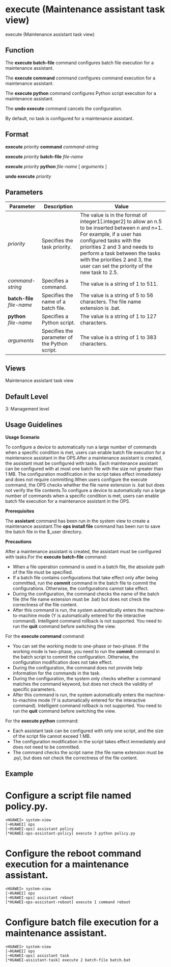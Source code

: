 execute (Maintenance assistant task view)
=========================================

execute (Maintenance assistant task view)

Function
--------



The **execute batch-file** command configures batch file execution for a maintenance assistant.

The **execute command** command configures command execution for a maintenance assistant.

The **execute python** command configures Python script execution for a maintenance assistant.

The **undo execute** command cancels the configuration.



By default, no task is configured for a maintenance assistant.


Format
------

**execute** *priority* **command** *command-string*

**execute** *priority* **batch-file** *file-name*

**execute** *priority* **python** *file-name* [ *arguments* ]

**undo execute** *priority*


Parameters
----------

| Parameter | Description | Value |
| --- | --- | --- |
| *priority* | Specifies the task priority. | The value is in the format of integer1[.integer2] to allow an n.5 to be inserted between n and n+1. For example, if a user has configured tasks with the priorities 2 and 3 and needs to perform a task between the tasks with the priorities 2 and 3, the user can set the priority of the new task to 2.5. |
| *command-string* | Specifies a command. | The value is a string of 1 to 511. |
| **batch-file** *file-name* | Specifies the name of a batch file. | The value is a string of 5 to 56 characters. The file name extension is .bat. |
| **python** *file-name* | Specifies a Python script. | The value is a string of 1 to 127 characters. |
| *arguments* | Specifies the parameter of the Python script. | The value is a string of 1 to 383 characters. |



Views
-----

Maintenance assistant task view


Default Level
-------------

3: Management level


Usage Guidelines
----------------

**Usage Scenario**

To configure a device to automatically run a large number of commands when a specific condition is met, users can enable batch file execution for a maintenance assistant in the OPS.After a maintenance assistant is created, the assistant must be configured with tasks. Each maintenance assistant can be configured with at most one batch file with the size not greater than 1 MB. The configuration modification in the script takes effect immediately and does not require committing.When users configure the execute command, the OPS checks whether the file name extension is .bat but does not verify the file contents.To configure a device to automatically run a large number of commands when a specific condition is met, users can enable batch file execution for a maintenance assistant in the OPS.

**Prerequisites**

The **assistant** command has been run in the system view to create a maintenance assistant.The **ops install file** command has been run to save the batch file in the $\_user directory.

**Precautions**

After a maintenance assistant is created, the assistant must be configured with tasks.For the **execute batch-file** command:

* When a file operation command is used in a batch file, the absolute path of the file must be specified.
* If a batch file contains configurations that take effect only after being committed, run the **commit** command in the batch file to commit the configurations. Otherwise, the configurations cannot take effect.
* During the configuration, the command checks the name of the batch file (the file name extension must be .bat) but does not check the correctness of the file content.
* After this command is run, the system automatically enters the machine-to-machine mode (Y is automatically entered for the interactive command). Intelligent command rollback is not supported. You need to run the **quit** command before switching the view.

For the **execute command** command:

* You can set the working mode to one-phase or two-phase. If the working mode is two-phase, you need to run the **commit** command in the batch script to commit the configuration. Otherwise, the configuration modification does not take effect.
* During the configuration, the command does not provide help information for the commands in the task.
* During the configuration, the system only checks whether a command matches the command keyword, but does not check the validity of specific parameters.
* After this command is run, the system automatically enters the machine-to-machine mode (Y is automatically entered for the interactive command). Intelligent command rollback is not supported. You need to run the **quit** command before switching the view.

For the **execute python** command:

* Each assistant task can be configured with only one script, and the size of the script file cannot exceed 1 MB.
* The configuration modification in the script takes effect immediately and does not need to be committed.
* The command checks the script name (the file name extension must be .py), but does not check the correctness of the file content.


Example
-------

# Configure a script file named policy.py.
```
<HUAWEI> system-view
[~HUAWEI] ops
[~HUAWEI-ops] assistant policy
[*HUAWEI-ops-assistant-policy] execute 3 python policy.py

```

# Configure the reboot command execution for a maintenance assistant.
```
<HUAWEI> system-view
[~HUAWEI] ops
[~HUAWEI-ops] assistant reboot
[*HUAWEI-ops-assistant-reboot] execute 1 command reboot

```

# Configure batch file execution for a maintenance assistant.
```
<HUAWEI> system-view
[~HUAWEI] ops
[~HUAWEI-ops] assistant task
[*HUAWEI-assistant-task] execute 2 batch-file batch.bat

```